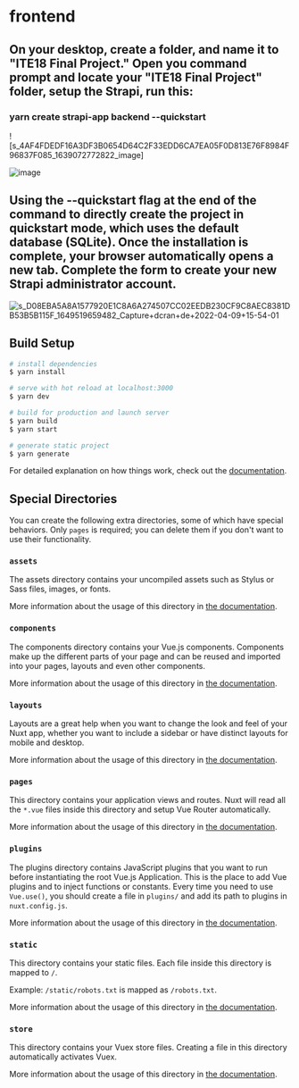 # frontend

## On your desktop, create a folder, and name it to "ITE18 Final Project." Open you command prompt and locate your "ITE18 Final Project" folder, setup the Strapi, run this:

### yarn create strapi-app backend --quickstart

![s_4AF4FDEDF16A3DF3B0654D64C2F33EDD6CA7EA05F0D813E76F8984F96837F085_1639072772822_image]

![image](https://github.com/jamesrosales/ITE18_Final_Project/assets/93830746/2934ee65-9a52-407c-99c0-580f92f49a9b)

## Using the --quickstart flag at the end of the command to directly create the project in quickstart mode, which uses the default database (SQLite). Once the installation is complete, your browser automatically opens a new tab. Complete the form to create your new Strapi administrator account.

![s_D08EBA5A8A1577920E1C8A6A274507CC02EEDB230CF9C8AEC8381DB53B5B115F_1649519659482_Capture+dcran+de+2022-04-09+15-54-01](https://github.com/jamesrosales/ITE18_Final_Project/assets/93830746/8ae5780e-e980-4ba8-b493-ff75a2468596)



## Build Setup

```bash
# install dependencies
$ yarn install

# serve with hot reload at localhost:3000
$ yarn dev

# build for production and launch server
$ yarn build
$ yarn start

# generate static project
$ yarn generate
```

For detailed explanation on how things work, check out the [documentation](https://nuxtjs.org).

## Special Directories

You can create the following extra directories, some of which have special behaviors. Only `pages` is required; you can delete them if you don't want to use their functionality.

### `assets`

The assets directory contains your uncompiled assets such as Stylus or Sass files, images, or fonts.

More information about the usage of this directory in [the documentation](https://nuxtjs.org/docs/2.x/directory-structure/assets).

### `components`

The components directory contains your Vue.js components. Components make up the different parts of your page and can be reused and imported into your pages, layouts and even other components.

More information about the usage of this directory in [the documentation](https://nuxtjs.org/docs/2.x/directory-structure/components).

### `layouts`

Layouts are a great help when you want to change the look and feel of your Nuxt app, whether you want to include a sidebar or have distinct layouts for mobile and desktop.

More information about the usage of this directory in [the documentation](https://nuxtjs.org/docs/2.x/directory-structure/layouts).

### `pages`

This directory contains your application views and routes. Nuxt will read all the `*.vue` files inside this directory and setup Vue Router automatically.

More information about the usage of this directory in [the documentation](https://nuxtjs.org/docs/2.x/get-started/routing).

### `plugins`

The plugins directory contains JavaScript plugins that you want to run before instantiating the root Vue.js Application. This is the place to add Vue plugins and to inject functions or constants. Every time you need to use `Vue.use()`, you should create a file in `plugins/` and add its path to plugins in `nuxt.config.js`.

More information about the usage of this directory in [the documentation](https://nuxtjs.org/docs/2.x/directory-structure/plugins).

### `static`

This directory contains your static files. Each file inside this directory is mapped to `/`.

Example: `/static/robots.txt` is mapped as `/robots.txt`.

More information about the usage of this directory in [the documentation](https://nuxtjs.org/docs/2.x/directory-structure/static).

### `store`

This directory contains your Vuex store files. Creating a file in this directory automatically activates Vuex.

More information about the usage of this directory in [the documentation](https://nuxtjs.org/docs/2.x/directory-structure/store).
